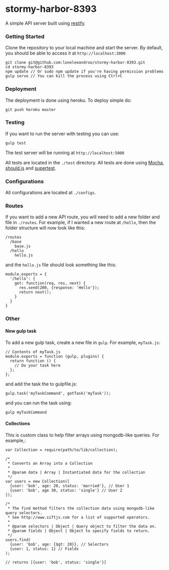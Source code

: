 # stormy-harbor-8393
A simple API server built using [restify](https://www.npmjs.com/package/restify). 

### Getting Started
Clone the repository to your local machine and start the server. By default, you should be able to access it at <code>http://localhost:3000</code>
```
git clone git@github.com:loneleeandroo/stormy-harbor-8393.git
cd stormy-harbor-8393
npm update // Or sudo npm update if you're having permission problems
gulp serve // You can kill the process using Ctrl+C
```

### Deployment
The deployment is done using heroku. To deploy simple do:
```
git push heroku master
```

### Testing
If you want to run the server with testing you can use:
```
gulp test
```
The test server will be running at <code>http://localhost:5000</code>

All tests are located in the <code>./test</code> directory. All tests are done using [Mocha](http://mochajs.org/), [should.js](https://shouldjs.github.io/) and [supertest](https://github.com/visionmedia/supertest).

### Configurations
All configurations are located at <code>./configs</code>.

### Routes
If you want to add a new API route, you will need to add a new folder and file in <code>./routes</code>. 
For example, if I wanted a new route at <code>/hello</code>, then the folder structure will now look like this:

```
/routes
  /base
    base.js
  /hello
    hello.js
```

and the <code>hello.js</code> file should look something like this:

```
module.exports = {
  '/hello': {
    get: function(req, res, next) {
      res.send(200, {response: 'Hello'});
      return next();
    }
  }
}
```

### Other
#### New gulp task
To add a new gulp task, create a new file in <code>gulp</code>. For example, <code>myTask.js</code>:
```
// Contents of myTask.js
module.exports = function (gulp, plugins) {
  return function () {
    // Do your task here
  };
};
```

and add the task the to gulpfile.js:
```
gulp.task('myTaskCommand', getTask('myTask'));
```
and you can run the task using:
```
gulp myTaskCommand
```


#### Collections
This is custom class to help filter arrays using mongodb-like queries. For example,:
```
var Collection = require(path/to/lib/collection);

/*
 * Converts an Array into a Collection
 *
 * @param data | Array | Instantiated data for the collection
 */
var users = new Collection([
  {user: 'bob', age: 20, status: 'married'}, // User 1
  {user: 'bob', age 30, status: 'single'} // User 2
]);

/*
 * The find method filters the collection data using mongodb-like query selectors.
 * See http://www.siftjs.com for a list of supported operators.
 *
 * @param selectors | Object | Query object to filter the data on.
 * @param fields | Object | Object to specify fields to return.
 */
users.find(
  {user: 'bob', age: {$gt: 20}}, // Selectors
  {user: 1, status: 1} // Fields
); 

// returns [{user: 'bob', status: 'single'}]
```
